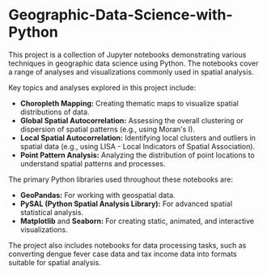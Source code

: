 # Geographic-Data-Science-with-Python

This project is a collection of Jupyter notebooks demonstrating various techniques in geographic data science using Python. The notebooks cover a range of analyses and visualizations commonly used in spatial analysis.

Key topics and analyses explored in this project include:

*   **Choropleth Mapping:** Creating thematic maps to visualize spatial distributions of data.
*   **Global Spatial Autocorrelation:** Assessing the overall clustering or dispersion of spatial patterns (e.g., using Moran's I).
*   **Local Spatial Autocorrelation:** Identifying local clusters and outliers in spatial data (e.g., using LISA - Local Indicators of Spatial Association).
*   **Point Pattern Analysis:** Analyzing the distribution of point locations to understand spatial patterns and processes.

The primary Python libraries used throughout these notebooks are:

*   **GeoPandas:** For working with geospatial data.
*   **PySAL (Python Spatial Analysis Library):** For advanced spatial statistical analysis.
*   **Matplotlib** and **Seaborn:** For creating static, animated, and interactive visualizations.

The project also includes notebooks for data processing tasks, such as converting dengue fever case data and tax income data into formats suitable for spatial analysis.